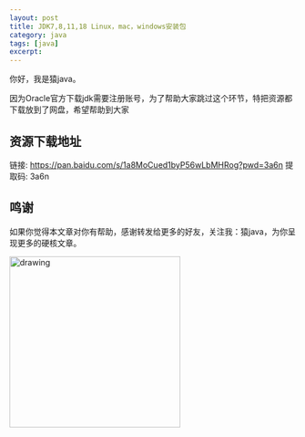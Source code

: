 ```yaml
---
layout: post
title: JDK7,8,11,18 Linux，mac，windows安装包
category: java
tags: [java]
excerpt:
---
```

你好，我是猿java。

因为Oracle官方下载jdk需要注册账号，为了帮助大家跳过这个环节，特把资源都下载放到了网盘，希望帮助到大家

##  资源下载地址
链接: https://pan.baidu.com/s/1a8MoCued1byP56wLbMHRog?pwd=3a6n 提取码: 3a6n

## 鸣谢
如果你觉得本文章对你有帮助，感谢转发给更多的好友，关注我：猿java，为你呈现更多的硬核文章。

<img src="https://yuanjava.cn/assets/img/pub.jpg" alt="drawing" style="width:300px;"/>
